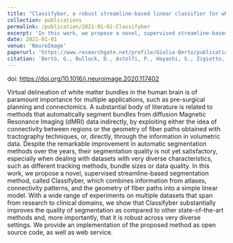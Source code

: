 ```yaml
---
title: "Classifyber, a robust streamline-based linear classifier for white matter bundle segmentation"
collection: publications
permalink: /publication/2021-01-01-Classifyber
excerpt: 'In this work, we propose a novel, supervised streamline-based segmentation method, called Classifyber, which combines information from atlases, connectivity patterns, and the geometry of fiber paths into a simple linear model.'
date: 2021-01-01
venue: 'NeuroImage'
paperurl: 'https://www.researchgate.net/profile/Giulia-Berto/publication/339216328_Classifyber_a_robust_streamline-based_linear_classifier_for_white_matter_bundle_segmentation/links/5e47e70f458515072d9f1b79/Classifyber-a-robust-streamline-based-linear-classifier-for-white-matter-bundle-segmentation.pdf'
citation: 'Bertò, G., Bullock, D., Astolfi, P., Hayashi, S., Zigiotto, L., Annicchiarico, L., ... & Olivetti, E. (2021). Classifyber, a robust streamline-based linear classifier for white matter bundle segmentation. <i>NeuroImage</i>, 224, 117402.'
---
```

doi: https://doi.org/10.1016/j.neuroimage.2020.117402

Virtual delineation of white matter bundles in the human brain is of paramount importance for multiple applications, such as pre-surgical planning and connectomics. A substantial body of literature is related to methods that automatically segment bundles from diffusion Magnetic Resonance Imaging (dMRI) data indirectly, by exploiting either the idea of connectivity between regions or the geometry of fiber paths obtained with tractography techniques, or, directly, through the information in volumetric data. Despite the remarkable improvement in automatic segmentation methods over the years, their segmentation quality is not yet satisfactory, especially when dealing with datasets with very diverse characteristics, such as different tracking methods, bundle sizes or data quality. In this work, we propose a novel, supervised streamline-based segmentation method, called Classifyber, which combines information from atlases, connectivity patterns, and the geometry of fiber paths into a simple linear model. With a wide range of experiments on multiple datasets that span from research to clinical domains, we show that Classifyber substantially improves the quality of segmentation as compared to other state-of-the-art methods and, more importantly, that it is robust across very diverse settings. We provide an implementation of the proposed method as open source code, as well as web service.



